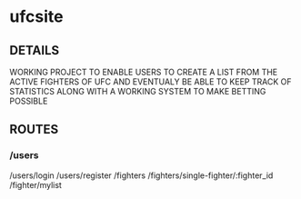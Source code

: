 # ufcsite

## DETAILS

WORKING PROJECT TO ENABLE USERS TO CREATE A LIST FROM THE ACTIVE FIGHTERS OF UFC AND EVENTUALY BE ABLE TO KEEP TRACK OF STATISTICS ALONG WITH A WORKING SYSTEM TO MAKE BETTING POSSIBLE

## ROUTES

### /users

/users/login
/users/register
/fighters
/fighters/single-fighter/:fighter_id
/fighter/mylist

